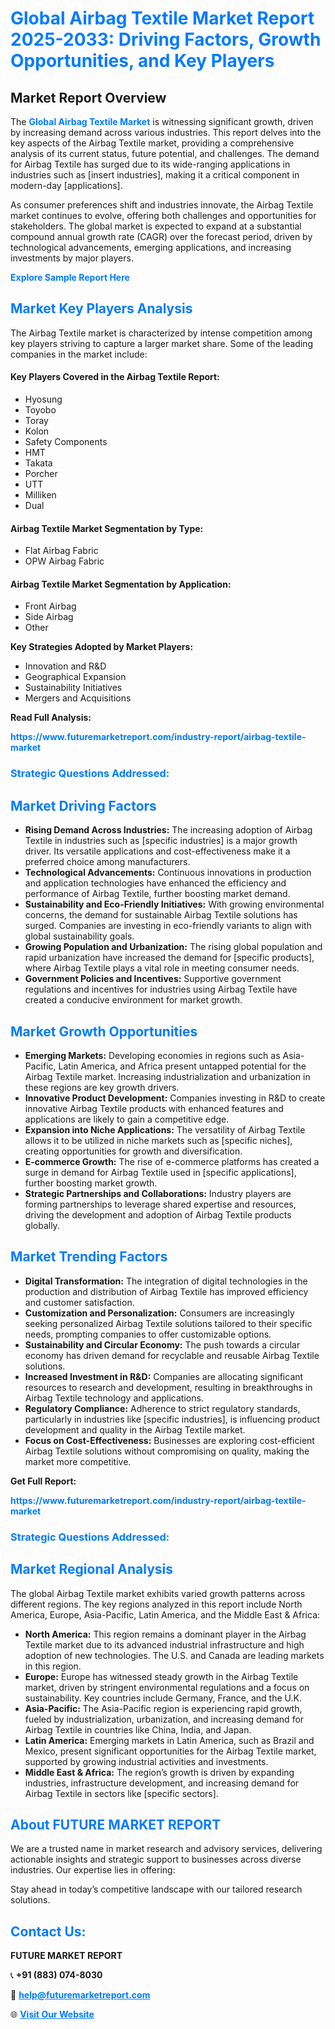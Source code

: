 <h1 style="color: #007BFF;">Global Airbag Textile Market Report 2025-2033: Driving Factors, Growth Opportunities, and Key Players</h1>

<section id="overview">
<h2>Market Report Overview</h2>
<p>The <a href="https://www.futuremarketreport.com/industry-report/airbag-textile-market" style="color: #007BFF; text-decoration: none;"><strong>Global Airbag Textile Market</strong></a> is witnessing significant growth, driven by increasing demand across various industries. This report delves into the key aspects of the Airbag Textile market, providing a comprehensive analysis of its current status, future potential, and challenges. The demand for Airbag Textile has surged due to its wide-ranging applications in industries such as [insert industries], making it a critical component in modern-day [applications].</p>
<p>As consumer preferences shift and industries innovate, the Airbag Textile market continues to evolve, offering both challenges and opportunities for stakeholders. The global market is expected to expand at a substantial compound annual growth rate (CAGR) over the forecast period, driven by technological advancements, emerging applications, and increasing investments by major players.</p>
</section>

<section id="overview">
<p><a href="https://www.futuremarketreport.com/request-sample/reportId=102647" style="color: #007BFF; text-decoration: none;"><strong>Explore Sample Report Here</strong></a></p>
</section>

<section id="key-players">
<h2 style="color: #007BFF;">Market Key Players Analysis</h2>
<p>The Airbag Textile market is characterized by intense competition among key players striving to capture a larger market share. Some of the leading companies in the market include:</p>
<h4>Key Players Covered in the Airbag Textile Report:</h4>
<ul><li>Hyosung</li><li>Toyobo</li><li>Toray</li><li>Kolon</li><li>Safety Components</li><li>HMT</li><li>Takata</li><li>Porcher</li><li>UTT</li><li>Milliken</li><li>Dual</li></ul>
<h4>Airbag Textile Market Segmentation by Type:</h4>
<ul><li>Flat Airbag Fabric</li><li>OPW Airbag Fabric</li></ul>

<h4>Airbag Textile Market Segmentation by Application:</h4>
<ul><li>Front Airbag</li><li>Side Airbag</li><li>Other</li></ul>
<p><strong>Key Strategies Adopted by Market Players:</strong></p>
<ul>
<li>Innovation and R&D</li>
<li>Geographical Expansion</li>
<li>Sustainability Initiatives</li>
<li>Mergers and Acquisitions</li>
</ul>
</section>

<section>
<p><strong>Read Full Analysis: </strong></p><a href="https://www.futuremarketreport.com/industry-report/airbag-textile-market" style="color: #007BFF; text-decoration: none;"><strong>https://www.futuremarketreport.com/industry-report/airbag-textile-market</strong></a>
<h3 style="color: #007BFF;">Strategic Questions Addressed:</h3>
</section>

<section id="driving-factors">
<h2 style="color: #007BFF;">Market Driving Factors</h2>
<ul>
<li><strong>Rising Demand Across Industries:</strong> The increasing adoption of Airbag Textile in industries such as [specific industries] is a major growth driver. Its versatile applications and cost-effectiveness make it a preferred choice among manufacturers.</li>
<li><strong>Technological Advancements:</strong> Continuous innovations in production and application technologies have enhanced the efficiency and performance of Airbag Textile, further boosting market demand.</li>
<li><strong>Sustainability and Eco-Friendly Initiatives:</strong> With growing environmental concerns, the demand for sustainable Airbag Textile solutions has surged. Companies are investing in eco-friendly variants to align with global sustainability goals.</li>
<li><strong>Growing Population and Urbanization:</strong> The rising global population and rapid urbanization have increased the demand for [specific products], where Airbag Textile plays a vital role in meeting consumer needs.</li>
<li><strong>Government Policies and Incentives:</strong> Supportive government regulations and incentives for industries using Airbag Textile have created a conducive environment for market growth.</li>
</ul>
</section>

<section id="growth-opportunities">
<h2 style="color: #007BFF;">Market Growth Opportunities</h2>
<ul>
<li><strong>Emerging Markets:</strong> Developing economies in regions such as Asia-Pacific, Latin America, and Africa present untapped potential for the Airbag Textile market. Increasing industrialization and urbanization in these regions are key growth drivers.</li>
<li><strong>Innovative Product Development:</strong> Companies investing in R&D to create innovative Airbag Textile products with enhanced features and applications are likely to gain a competitive edge.</li>
<li><strong>Expansion into Niche Applications:</strong> The versatility of Airbag Textile allows it to be utilized in niche markets such as [specific niches], creating opportunities for growth and diversification.</li>
<li><strong>E-commerce Growth:</strong> The rise of e-commerce platforms has created a surge in demand for Airbag Textile used in [specific applications], further boosting market growth.</li>
<li><strong>Strategic Partnerships and Collaborations:</strong> Industry players are forming partnerships to leverage shared expertise and resources, driving the development and adoption of Airbag Textile products globally.</li>
</ul>
</section>

<section id="trending-factors">
<h2 style="color: #007BFF;">Market Trending Factors</h2>
<ul>
<li><strong>Digital Transformation:</strong> The integration of digital technologies in the production and distribution of Airbag Textile has improved efficiency and customer satisfaction.</li>
<li><strong>Customization and Personalization:</strong> Consumers are increasingly seeking personalized Airbag Textile solutions tailored to their specific needs, prompting companies to offer customizable options.</li>
<li><strong>Sustainability and Circular Economy:</strong> The push towards a circular economy has driven demand for recyclable and reusable Airbag Textile solutions.</li>
<li><strong>Increased Investment in R&D:</strong> Companies are allocating significant resources to research and development, resulting in breakthroughs in Airbag Textile technology and applications.</li>
<li><strong>Regulatory Compliance:</strong> Adherence to strict regulatory standards, particularly in industries like [specific industries], is influencing product development and quality in the Airbag Textile market.</li>
<li><strong>Focus on Cost-Effectiveness:</strong> Businesses are exploring cost-efficient Airbag Textile solutions without compromising on quality, making the market more competitive.</li>
</ul>
</section>

<section>
<p><strong>Get Full Report: </strong></p><a href="https://www.futuremarketreport.com/industry-report/airbag-textile-market" style="color: #007BFF; text-decoration: none;"><strong>https://www.futuremarketreport.com/industry-report/airbag-textile-market</strong></a>
<h3 style="color: #007BFF;">Strategic Questions Addressed:</h3>
</section>


<section id="regional-analysis">
<h2 style="color: #007BFF;">Market Regional Analysis</h2>
<p>The global Airbag Textile market exhibits varied growth patterns across different regions. The key regions analyzed in this report include North America, Europe, Asia-Pacific, Latin America, and the Middle East & Africa:</p>
<ul>
<li><strong>North America:</strong> This region remains a dominant player in the Airbag Textile market due to its advanced industrial infrastructure and high adoption of new technologies. The U.S. and Canada are leading markets in this region.</li>
<li><strong>Europe:</strong> Europe has witnessed steady growth in the Airbag Textile market, driven by stringent environmental regulations and a focus on sustainability. Key countries include Germany, France, and the U.K.</li>
<li><strong>Asia-Pacific:</strong> The Asia-Pacific region is experiencing rapid growth, fueled by industrialization, urbanization, and increasing demand for Airbag Textile in countries like China, India, and Japan.</li>
<li><strong>Latin America:</strong> Emerging markets in Latin America, such as Brazil and Mexico, present significant opportunities for the Airbag Textile market, supported by growing industrial activities and investments.</li>
<li><strong>Middle East & Africa:</strong> The region’s growth is driven by expanding industries, infrastructure development, and increasing demand for Airbag Textile in sectors like [specific sectors].</li>
</ul>
</section>

<footer>
<h2 style="color: #007BFF;">About FUTURE MARKET REPORT</h2>
<p>We are a trusted name in market research and advisory services, delivering actionable insights and strategic support to businesses across diverse industries. Our expertise lies in offering:</p>

<p>Stay ahead in today’s competitive landscape with our tailored research solutions.</p>

<h2 style="color: #007BFF;">Contact Us:</h2>
<p><strong>FUTURE MARKET REPORT</strong></p>
<p>📞 <strong>+91 (883) 074-8030</strong></p>
<p>📧 <strong><a href="mailto:help@futuremarketreport.com" style="color: #007BFF;">help@futuremarketreport.com</a></strong></p>
<p>🌐 <strong><a href="https://www.futuremarketreport.com/" style="color: #007BFF;">Visit Our Website</a></strong></p>
</footer>